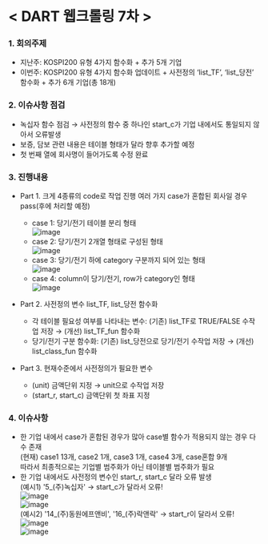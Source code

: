 # < DART 웹크롤링 7차 >

### 1. 회의주제
- 지난주: KOSPI200 유형 4가지 함수화 + 추가 5개 기업   
- 이번주: KOSPI200 유형 4가지 함수화 업데이트 + 사전정의 ‘list_TF’, ‘list_당전’ 함수화 + 추가 6개 기업(총 18개)   

### 2. 이슈사항 점검
- 녹십자 함수 점검 → 사전정의 함수 중 하나인 start_c가 기업 내에서도 통일되지 않아서 오류발생   
- 보증, 담보 관련 내용은 테이블 형태가 달라 향후 추가할 예정   
- 첫 번째 열에 회사명이 들어가도록 수정 완료   

### 3. 진행내용 
- Part 1. 크게 4종류의 code로 작업 진행 여러 가지 case가 혼합된 회사일 경우 pass(후에 처리할 예정)   
   - case 1: 당기/전기 테이블 분리 형태   
   ![image](https://user-images.githubusercontent.com/44668992/127949881-cf05dc51-a38c-41d1-aece-b5d76baf8e9f.png)   
   - case 2: 당기/전기 2개열 형태로 구성된 형태   
   ![image](https://user-images.githubusercontent.com/44668992/127949884-1b7679fd-93d2-4d0a-a4f9-d0b3afd13988.png)   
   - case 3: 당기/전기 하에 category 구분까지 되어 있는 형태   
   ![image](https://user-images.githubusercontent.com/44668992/127949887-885d84cf-26b5-448e-8276-afb96927c33d.png)   
   - case 4: column이 당기/전기, row가 category인 형태   
   ![image](https://user-images.githubusercontent.com/44668992/127949894-3a4e5837-3c4f-4564-bf84-d44b8b12a6d0.png)   

- Part 2. 사전정의 변수 list_TF, list_당전 함수화   
   - 각 테이블 필요성 여부를 나타내는 변수: (기존) list_TF로 TRUE/FALSE 수작업 저장 → (개선) list_TF_fun 함수화   
   - 당기/전기 구분 함수화: (기존) list_당전으로 당기/전기 수작업 저장 → (개선) list_class_fun 함수화   
 
- Part 3. 현재수준에서 사전정의가 필요한 변수   
   - (unit) 금액단위 지정 → unit으로 수작업 저장   
   - (start_r, start_c) 금액단위 첫 좌표 지정   

### 4. 이슈사항   
- 한 기업 내에서 case가 혼합된 경우가 많아 case별 함수가 적용되지 않는 경우 다수 존재   
  (현재) case1 13개, case2 1개, case3 1개, case4 3개, case혼합 9개   
  따라서 최종적으로는 기업별 범주화가 아닌 테이블별 범주화가 필요   
- 한 기업 내에서도 사전정의 변수인 start_r, start_c 달라 오류 발생   
  (예시1) '5_(주)녹십자' → start_c가 달라서 오류!   
  ![image](https://user-images.githubusercontent.com/44668992/127950042-abe4809a-c5f6-4d05-b384-949f8fccc1fd.png)   
  ![image](https://user-images.githubusercontent.com/44668992/127950049-520743db-1afe-4008-847e-35188ec8a1e4.png)   
  (예시2) '14_(주)동원에프앤비', '16_(주)락앤락' → start_r이 달라서 오류!   
  ![image](https://user-images.githubusercontent.com/44668992/127950063-d44186c8-3237-4686-82db-6d030683589a.png)   
  ![image](https://user-images.githubusercontent.com/44668992/127950075-6f47b268-1100-48d8-8c30-1373958c5043.png)   


     
     

